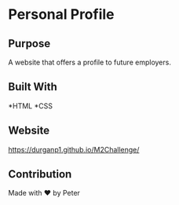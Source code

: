 # Personal Profile

## Purpose
A website that offers a profile to future employers.

## Built With
*HTML
*CSS

## Website
https://durganp1.github.io/M2Challenge/

## Contribution
Made with :heart: by Peter


        
    
